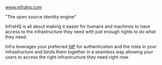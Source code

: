 www.infrahq.com

"The open source identity engine"

InfraHQ is all about making it easier for humans and machines to have access to the infrastructure they need with just enough rights to do what they need.

Infra leverages your preferred [IdP](IdP.md) for authentication and the roles in your infrastructure and binds them together in a seamless way allowing your users to access the right infrastructure they need right now.

